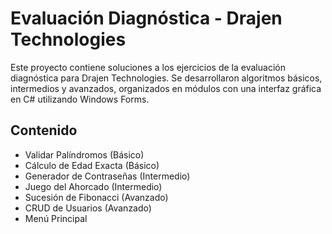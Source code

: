 # Evaluación Diagnóstica - Drajen Technologies

Este proyecto contiene soluciones a los ejercicios de la evaluación diagnóstica para Drajen Technologies. Se desarrollaron algoritmos básicos, intermedios y avanzados, organizados en módulos con una interfaz gráfica en C# utilizando Windows Forms.

## Contenido

- Validar Palíndromos (Básico)
- Cálculo de Edad Exacta (Básico)
- Generador de Contraseñas (Intermedio)
- Juego del Ahorcado (Intermedio)
- Sucesión de Fibonacci (Avanzado)
- CRUD de Usuarios (Avanzado)
- Menú Principal
